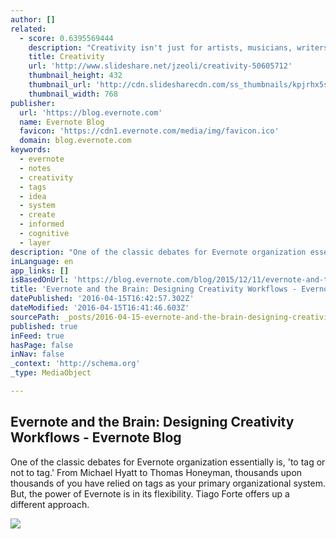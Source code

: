 ```yaml
---
author: []
related:
  - score: 0.6395569444
    description: "Creativity isn't just for artists, musicians, writers, and designers. We all have the ability to be excellent creative thinkers. - https://www.milestechnologi..."
    title: Creativity
    url: 'http://www.slideshare.net/jzeoli/creativity-50605712'
    thumbnail_height: 432
    thumbnail_url: 'http://cdn.slidesharecdn.com/ss_thumbnails/kpjrhx5stgaqoaesnh7r-signature-3f945d39ba23dd9cfcfd3fee5874bd5293c55aa2180b30512d3379a1f65479ee-poli-150716175148-lva1-app6892-thumbnail-4.jpg?cb=1438021298'
    thumbnail_width: 768
publisher:
  url: 'https://blog.evernote.com'
  name: Evernote Blog
  favicon: 'https://cdn1.evernote.com/media/img/favicon.ico'
  domain: blog.evernote.com
keywords:
  - evernote
  - notes
  - creativity
  - tags
  - idea
  - system
  - create
  - informed
  - cognitive
  - layer
description: "One of the classic debates for Evernote organization essentially is, 'to tag or not to tag.' From Michael Hyatt to Thomas Honeyman, thousands upon thousands of you have relied on tags as your primary organizational system. But, the power of Evernote is in its flexibility. Tiago Forte offers up a different approach."
inLanguage: en
app_links: []
isBasedOnUrl: 'https://blog.evernote.com/blog/2015/12/11/evernote-and-the-brain-designing-creativity-workflows/'
title: 'Evernote and the Brain: Designing Creativity Workflows - Evernote Blog'
datePublished: '2016-04-15T16:42:57.302Z'
dateModified: '2016-04-15T16:41:46.603Z'
sourcePath: _posts/2016-04-15-evernote-and-the-brain-designing-creativity-workflows-eve.md
published: true
inFeed: true
hasPage: false
inNav: false
_context: 'http://schema.org'
_type: MediaObject

---
```

<article style=""><h1>Evernote and the Brain: Designing Creativity Workflows - Evernote Blog</h1><p>One of the classic debates for Evernote organization essentially is, 'to tag or not to tag.' From Michael Hyatt to Thomas Honeyman, thousands upon thousands of you have relied on tags as your primary organizational system. But, the power of Evernote is in its flexibility. Tiago Forte offers up a different approach.</p><img src="https://blogassets.evernote.com/wp-content/uploads/2015/12/TiagoImage5.jpeg" /></article>